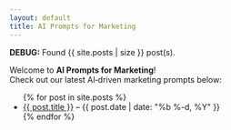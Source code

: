 ```yaml
---
layout: default
title: AI Prompts for Marketing
---
```


<p><strong>DEBUG:</strong> Found {{ site.posts | size }} post(s).</p>

Welcome to **AI Prompts for Marketing**!  
Check out our latest AI‐driven marketing prompts below:

<ul>
{% for post in site.posts %}
  <li>
    <a href="{{ post.url }}">{{ post.title }}</a> – {{ post.date | date: "%b %-d, %Y" }}
  </li>
{% endfor %}
</ul>
